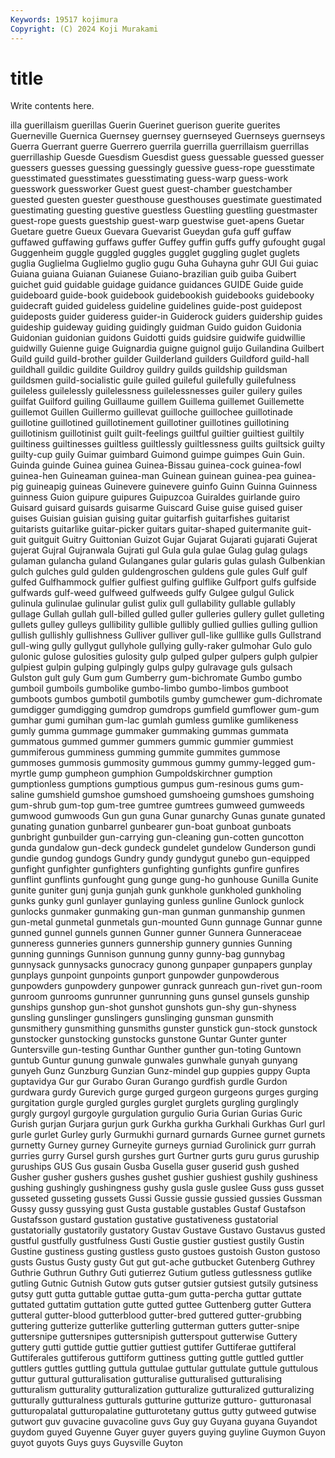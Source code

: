 ```yaml
---
Keywords: 19517 kojimura
Copyright: (C) 2024 Koji Murakami
---
```


# title

Write contents here.



illa guerillaism guerillas Guerin Guerinet guerison guerite guerites Guerneville Guernica
Guernsey guernsey guernseyed Guernseys guernseys Guerra Guerrant guerre Guerrero guerrila
guerrilla guerrillaism guerrillas guerrillaship Guesde Guesdism Guesdist guess guessable guessed
guesser guessers guesses guessing guessingly guessive guess-rope guesstimate guesstimated guesstimates
guesstimating guess-warp guess-work guesswork guessworker Guest guest guest-chamber guestchamber guested
guesten guester guesthouse guesthouses guestimate guestimated guestimating guesting guestive guestless
Guestling guestling guestmaster guest-rope guests guestship guest-warp guestwise guet-apens Guetar
Guetare guetre Gueux Guevara Guevarist Gueydan gufa guff guffaw guffawed
guffawing guffaws guffer Guffey guffin guffs guffy gufought gugal Guggenheim
guggle guggled guggles gugglet guggling guglet guglets guglia Guglielma Guglielmo
guglio gugu Guha Guhayna guhr GUI Gui guiac Guiana guiana
Guianan Guianese Guiano-brazilian guib guiba Guibert guichet guid guidable guidage
guidance guidances GUIDE Guide guide guideboard guide-book guidebook guidebookish guidebooks
guidebooky guidecraft guided guideless guideline guidelines guide-post guidepost guideposts guider
guideress guider-in Guiderock guiders guidership guides guideship guideway guiding guidingly
guidman Guido guidon Guidonia Guidonian guidonian guidons Guidotti guids guidsire
guidwife guidwillie guidwilly Guienne guige Guignardia guigne guignol guijo Guilandina
Guilbert Guild guild guild-brother guilder Guilderland guilders Guildford guild-hall guildhall
guildic guildite Guildroy guildry guilds guildship guildsman guildsmen guild-socialistic guile
guiled guileful guilefully guilefulness guileless guilelessly guilelessness guilelessnesses guiler guilery
guiles guilfat Guilford guiling Guillaume guillem Guillema guillemet Guillemette guillemot
Guillen Guillermo guillevat guilloche guillochee guillotinade guillotine guillotined guillotinement guillotiner
guillotines guillotining guillotinism guillotinist guilt guilt-feelings guiltful guiltier guiltiest guiltily
guiltiness guiltinesses guiltless guiltlessly guiltlessness guilts guiltsick guilty guilty-cup guily
Guimar guimbard Guimond guimpe guimpes Guin Guin. Guinda guinde Guinea
guinea Guinea-Bissau guinea-cock guinea-fowl guinea-hen Guineaman guinea-man Guinean guinean guinea-pea
guinea-pig guineapig guineas Guinevere guinevere guinfo Guinn Guinna Guinness guinness
Guion guipure guipures Guipuzcoa Guiraldes guirlande guiro Guisard guisard guisards
guisarme Guiscard Guise guise guised guiser guises Guisian guisian guising
guitar guitarfish guitarfishes guitarist guitarists guitarlike guitar-picker guitars guitar-shaped guitermanite
guit-guit guitguit Guitry Guittonian Guizot Gujar Gujarat Gujarati gujarati Gujerat
gujerat Gujral Gujranwala Gujrati gul Gula gula gulae Gulag gulag
gulags gulaman gulancha guland Gulanganes gular gularis gulas gulash Gulbenkian
gulch gulches guld gulden guldengroschen guldens gule gules Gulf gulf
gulfed Gulfhammock gulfier gulfiest gulfing gulflike Gulfport gulfs gulfside gulfwards
gulf-weed gulfweed gulfweeds gulfy Gulgee gulgul Gulick gulinula gulinulae gulinular
gulist gulix gull gullability gullable gullably gullage Gullah gullah gull-billed
gulled guller gulleries gullery gullet gulleting gullets gulley gulleys gullibility
gullible gullibly gullied gullies gulling gullion gullish gullishly gullishness Gulliver
gulliver gull-like gulllike gulls Gullstrand gull-wing gully gullygut gullyhole gullying
gully-raker gulmohar Gulo gulo gulonic gulose gulosities gulosity gulp gulped
gulper gulpers gulph gulpier gulpiest gulpin gulping gulpingly gulps gulpy
gulravage guls gulsach Gulston gult guly Gum gum Gumberry gum-bichromate
Gumbo gumbo gumboil gumboils gumbolike gumbo-limbo gumbo-limbos gumboot gumboots gumbos
gumbotil gumbotils gumby gumchewer gum-dichromate gumdigger gumdigging gumdrop gumdrops gumfield
gumflower gum-gum gumhar gumi gumihan gum-lac gumlah gumless gumlike gumlikeness
gumly gumma gummage gummaker gummaking gummas gummata gummatous gummed gummer
gummers gummic gummier gummiest gummiferous gumminess gumming gummite gummites gummose
gummoses gummosis gummosity gummous gummy gummy-legged gum-myrtle gump gumpheon gumphion
Gumpoldskirchner gumption gumptionless gumptions gumptious gumpus gum-resinous gums gum-saline gumshield
gumshoe gumshoed gumshoeing gumshoes gumshoing gum-shrub gum-top gum-tree gumtree gumtrees
gumweed gumweeds gumwood gumwoods Gun gun guna Gunar gunarchy Gunas
gunate gunated gunating gunation gunbarrel gunbearer gun-boat gunboat gunboats gunbright
gunbuilder gun-carrying gun-cleaning gun-cotten guncotton gunda gundalow gun-deck gundeck gundelet
gundelow Gunderson gundi gundie gundog gundogs Gundry gundy gundygut gunebo
gun-equipped gunfight gunfighter gunfighters gunfighting gunfights gunfire gunfires gunflint gunflints
gunfought gung gunge gung-ho gunhouse Gunilla Gunite gunite guniter gunj
gunja gunjah gunk gunkhole gunkholed gunkholing gunks gunky gunl gunlayer
gunlaying gunless gunline Gunlock gunlock gunlocks gunmaker gunmaking gun-man gunman
gunmanship gunmen gun-metal gunmetal gunmetals gun-mounted Gunn gunnage Gunnar gunne
gunned gunnel gunnels gunnen Gunner gunner Gunnera Gunneraceae gunneress gunneries
gunners gunnership gunnery gunnies Gunning gunning gunnings Gunnison gunnung gunny
gunny-bag gunnybag gunnysack gunnysacks gunocracy gunong gunpaper gunpapers gunplay gunplays
gunpoint gunpoints gunport gunpowder gunpowderous gunpowders gunpowdery gunpower gunrack gunreach
gun-rivet gun-room gunroom gunrooms gunrunner gunrunning guns gunsel gunsels gunship
gunships gunshop gun-shot gunshot gunshots gun-shy gun-shyness gunsling gunslinger gunslingers
gunslinging gunsman gunsmith gunsmithery gunsmithing gunsmiths gunster gunstick gun-stock gunstock
gunstocker gunstocking gunstocks gunstone Guntar Gunter gunter Guntersville gun-testing Gunthar
Gunther gunther gun-toting Guntown guntub Guntur gunung gunwale gunwales gunwhale
gunyah gunyang gunyeh Gunz Gunzburg Gunzian Gunz-mindel gup guppies guppy
Gupta guptavidya Gur gur Gurabo Guran Gurango gurdfish gurdle Gurdon
gurdwara gurdy Gurevich gurge gurged gurgeon gurgeons gurges gurging gurgitation
gurgle gurgled gurgles gurglet gurglets gurgling gurglingly gurgly gurgoyl gurgoyle
gurgulation gurgulio Guria Gurian Gurias Guric Gurish gurjan Gurjara gurjun
gurk Gurkha gurkha Gurkhali Gurkhas Gurl gurl gurle gurlet Gurley
gurly Gurmukhi gurnard gurnards Gurnee gurnet gurnets gurnetty Gurney gurney
Gurneyite gurneys gurniad Gurolinick gurr gurrah gurries gurry Gursel gursh
gurshes gurt Gurtner gurts guru gurus guruship guruships GUS Gus
gusain Gusba Gusella guser guserid gush gushed Gusher gusher gushers
gushes gushet gushier gushiest gushily gushiness gushing gushingly gushingness gushy
gusla gusle guslee Guss guss gusset gusseted gusseting gussets Gussi
Gussie gussie gussied gussies Gussman Gussy gussy gussying gust Gusta
gustable gustables Gustaf Gustafson Gustafsson gustard gustation gustative gustativeness gustatorial
gustatorially gustatorily gustatory Gustav Gustave Gustavo Gustavus gusted gustful gustfully
gustfulness Gusti Gustie gustier gustiest gustily Gustin Gustine gustiness gusting
gustless gusto gustoes gustoish Guston gustoso gusts Gustus Gusty gusty
Gut gut gut-ache gutbucket Gutenberg Guthrey Guthrie Guthrun Guthry Guti
gutierrez Gutium gutless gutlessness gutlike gutling Gutnic Gutnish Gutow guts
gutser gutsier gutsiest gutsily gutsiness gutsy gutt gutta guttable guttae
gutta-gum gutta-percha guttar guttate guttated guttatim guttation gutte gutted guttee
Guttenberg gutter Guttera gutteral gutter-blood gutterblood gutter-bred guttered gutter-grubbing guttering
gutterize gutterlike gutterling gutterman gutters gutter-snipe guttersnipe guttersnipes guttersnipish gutterspout
gutterwise Guttery guttery gutti guttide guttie guttier guttiest guttifer Guttiferae
guttiferal Guttiferales guttiferous guttiform guttiness gutting guttle guttled guttler guttlers
guttles guttling guttula guttulae guttular guttulate guttule guttulous guttur guttural
gutturalisation gutturalise gutturalised gutturalising gutturalism gutturality gutturalization gutturalize gutturalized gutturalizing
gutturally gutturalness gutturals gutturine gutturize gutturo- gutturonasal gutturopalatal gutturopalatine gutturotetany
guttus gutty gutweed gutwise gutwort guv guvacine guvacoline guvs Guy
guy Guyana guyana Guyandot guydom guyed Guyenne Guyer guyer guyers
guying guyline Guymon Guyon guyot guyots Guys guys Guysville Guyton
